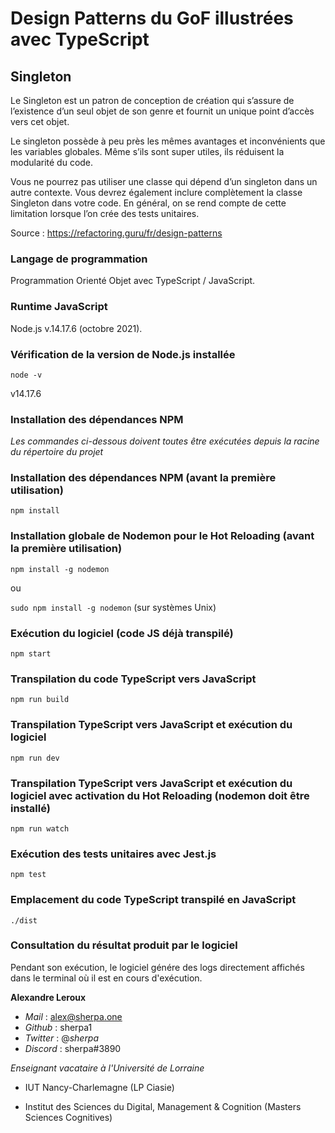 # Design Patterns du GoF illustrées avec TypeScript

## Singleton

Le Singleton est un patron de conception de création qui s’assure de l’existence d’un seul objet de son genre et fournit un unique point d’accès vers cet objet.

Le singleton possède à peu près les mêmes avantages et inconvénients que les variables globales. Même s’ils sont super utiles, ils réduisent la modularité du code.

Vous ne pourrez pas utiliser une classe qui dépend d’un singleton dans un autre contexte. Vous devrez également inclure complètement la classe Singleton dans votre code. En général, on se rend compte de cette limitation lorsque l’on crée des tests unitaires.

Source : https://refactoring.guru/fr/design-patterns

### Langage de programmation

Programmation Orienté Objet avec TypeScript / JavaScript.

### Runtime JavaScript

Node.js v.14.17.6 (octobre 2021).

### Vérification de la version de Node.js installée

`node -v`

v14.17.6

### Installation des dépendances NPM

_Les commandes ci-dessous doivent toutes être exécutées depuis la racine du répertoire du projet_

### Installation des dépendances NPM (avant la première utilisation)

`npm install`

### Installation globale de Nodemon pour le Hot Reloading (avant la première utilisation)

`npm install -g nodemon`

ou

`sudo npm install -g nodemon` (sur systèmes Unix)

### Exécution du logiciel (code JS déjà transpilé)

`npm start`

### Transpilation du code TypeScript vers JavaScript

`npm run build`

### Transpilation TypeScript vers JavaScript et exécution du logiciel

`npm run dev`

### Transpilation TypeScript vers JavaScript et exécution du logiciel avec activation du Hot Reloading (nodemon doit être installé)

`npm run watch`

### Exécution des tests unitaires avec Jest.js

`npm test`

### Emplacement du code TypeScript transpilé en JavaScript

`./dist`

### Consultation du résultat produit par le logiciel

Pendant son exécution, le logiciel génére des logs directement affichés dans le terminal où il est en cours d'exécution.

**Alexandre Leroux**

- _Mail_ : alex@sherpa.one
- _Github_ : sherpa1
- _Twitter_ : @_sherpa_
- _Discord_ : sherpa#3890

_Enseignant vacataire à l'Université de Lorraine_

- IUT Nancy-Charlemagne (LP Ciasie)

- Institut des Sciences du Digital, Management & Cognition (Masters Sciences Cognitives)
